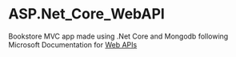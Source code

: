 # ASP.Net_Core_WebAPI

Bookstore MVC app made using .Net Core and Mongodb following Microsoft Documentation for
[Web APIs](https://docs.microsoft.com/en-us/aspnet/core/tutorials/first-mongo-app?view=aspnetcore-5.0&tabs=visual-studio-mac)
